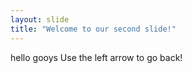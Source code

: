 ```yaml
---
layout: slide
title: "Welcome to our second slide!"
---
```

hello gooys
Use the left arrow to go back!

